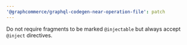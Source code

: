 ```yaml
---
'@graphcommerce/graphql-codegen-near-operation-file': patch
---
```


Do not require fragments to be marked `@injectable` but always accept `@inject` directives.
